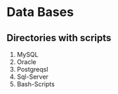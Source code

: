 # Data Bases

## Directories with scripts

1. MySQL
2. Oracle
3. Postgreqsl
4. Sql-Server
5. Bash-Scripts